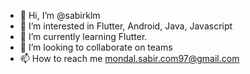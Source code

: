 - 👋 Hi, I’m @sabirklm
- 👀 I’m interested in Flutter, Android, Java, Javascript
- 🌱 I’m currently learning Flutter.
- 💞️ I’m looking to collaborate on teams
- 📫 How to reach me mondal.sabir.com97@gmail.com

<!---
sabirklm/sabirklm is a ✨ special ✨ repository because its `README.md` (this file) appears on your GitHub profile.
You can click the Preview link to take a look at your changes.
--->
